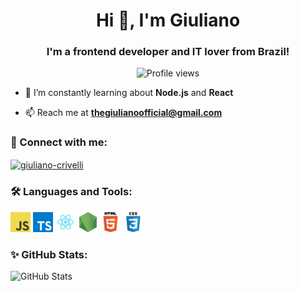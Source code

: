 <h1 align="center">Hi 👋, I'm Giuliano</h1>
<h3 align="center">I'm a frontend developer and IT lover from Brazil!</h3>

<p align="center">
  <img src="https://komarev.com/ghpvc/?username=thefalked&label=Profile%20views&colorblueviolet&style=flat" alt="Profile views" />
</p>

- 🌱 I’m constantly learning about **Node.js** and **React**

- 📫 Reach me at **thegiulianoofficial@gmail.com**

<h3 align="left">📱 Connect with me:</h3>
<p align="left">
  <a href="https://linkedin.com/in/giuliano-crivelli" target="blank">
    <img align="center" src="https://raw.githubusercontent.com/rahuldkjain/github-profile-readme-generator/master/src/images/icons/Social/linked-in-alt.svg" 
    alt="giuliano-crivelli" height="30" width="40" />
  </a>
</p>

<h3 align="left">🛠 Languages and Tools:</h3>

<code><img height="32" src="https://raw.githubusercontent.com/github/explore/80688e429a7d4ef2fca1e82350fe8e3517d3494d/topics/javascript/javascript.png" alt="Javascript"/></code>
<code><img height="32" src="https://raw.githubusercontent.com/github/explore/80688e429a7d4ef2fca1e82350fe8e3517d3494d/topics/typescript/typescript.png" alt="Typescript"/></code>
<code><img height="32" src="https://raw.githubusercontent.com/github/explore/80688e429a7d4ef2fca1e82350fe8e3517d3494d/topics/react/react.png" alt="React"/></code>
<code><img height="32" src="https://raw.githubusercontent.com/github/explore/80688e429a7d4ef2fca1e82350fe8e3517d3494d/topics/nodejs/nodejs.png" alt="Nodejs"/></code>
<code><img height="32" src="https://raw.githubusercontent.com/github/explore/80688e429a7d4ef2fca1e82350fe8e3517d3494d/topics/html/html.png" alt="HTML5"/></code>
<code><img height="32" src="https://raw.githubusercontent.com/github/explore/80688e429a7d4ef2fca1e82350fe8e3517d3494d/topics/css/css.png" alt="CSS"/></code>

<h3 align="left">✨ GitHub Stats:</h3>

![GitHub Stats](https://github-readme-stats.vercel.app/api?username=thefalked&show_icons=true&locale=en&theme=tokyonight)
